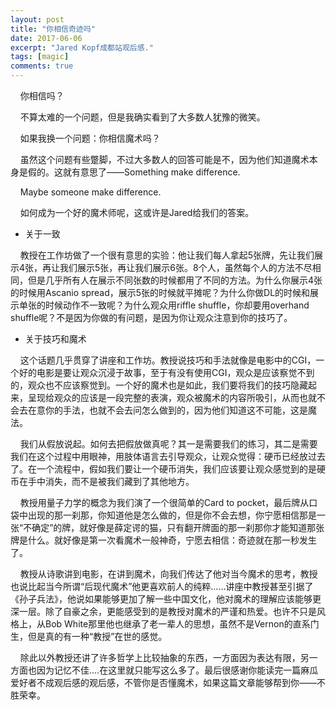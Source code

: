 ```yaml
---
layout: post
title: "你相信奇迹吗"
date: 2017-06-06
excerpt: "Jared Kopf成都站观后感."
tags: [magic]
comments: true
---
```



&#160;&#160;&#160;&#160;你相信吗？

&#160;&#160;&#160;&#160;不算太难的一个问题，但是我确实看到了大多数人犹豫的微笑。

&#160;&#160;&#160;&#160;如果我换一个问题：你相信魔术吗？

&#160;&#160;&#160;&#160;虽然这个问题有些蹩脚，不过大多数人的回答可能是不，因为他们知道魔术本身是假的。这就有意思了——Something make difference.

&#160;&#160;&#160;&#160;Maybe someone make difference.

&#160;&#160;&#160;&#160;如何成为一个好的魔术师呢，这或许是Jared给我们的答案。

- 关于一致

&#160;&#160;&#160;&#160;教授在工作坊做了一个很有意思的实验：他让我们每人拿起5张牌，先让我们展示4张，再让我们展示5张，再让我们展示6张。8个人，虽然每个人的方法不尽相同，但是几乎所有人在展示不同张数的时候都用了不同的方法。为什么你展示4张的时候用Ascanio spread，展示5张的时候就平摊呢？为什么你做DL的时候和展示单张的时候动作不一致呢？为什么观众用riffle shuffle，你却要用overhand shuffle呢？不是因为你做的有问题，是因为你让观众注意到你的技巧了。

- 关于技巧和魔术

&#160;&#160;&#160;&#160;这个话题几乎贯穿了讲座和工作坊。教授说技巧和手法就像是电影中的CGI，一个好的电影是要让观众沉浸于故事，至于有没有使用CGI，观众是应该察觉不到的，观众也不应该察觉到。一个好的魔术也是如此，我们要将我们的技巧隐藏起来，呈现给观众的应该是一段完整的表演，观众被魔术的内容所吸引，从而也就不会去在意你的手法，也就不会去问怎么做到的，因为他们知道这不可能，这是魔法。

&#160;&#160;&#160;&#160;我们从假放说起。如何去把假放做真呢？其一是需要我们的练习，其二是需要我们在这个过程中用眼神，用肢体语言去引导观众，让观众觉得：硬币已经放过去了。在一个流程中，假如我们要让一个硬币消失，我们应该要让观众感觉到的是硬币在手中消失，而不是被我们藏到了其他地方。

&#160;&#160;&#160;&#160;教授用量子力学的概念为我们演了一个很简单的Card to pocket，最后牌从口袋中出现的那一刹那，你知道他是怎么做的，但是你不会去想，你宁愿相信那是一张“不确定”的牌，就好像是薛定谔的猫，只有翻开牌面的那一刹那你才能知道那张牌是什么。就好像是第一次看魔术一般神奇，宁愿去相信：奇迹就在那一秒发生了。 

&#160;&#160;&#160;&#160;教授从诗歌讲到电影，在讲到魔术，向我们传达了他对当今魔术的思考，教授也说比起当今所谓“后现代魔术”他更喜欢前人的纯粹……讲座中教授甚至引据了《孙子兵法》，他说如果能够更加了解一些中国文化，他对魔术的理解应该能够更深一层。除了自豪之余，更能感受到的是教授对魔术的严谨和热爱。也许不只是风格上，从Bob White那里他也继承了老一辈人的思想，虽然不是Vernon的直系门生，但是真的有一种“教授”在世的感觉。

&#160;&#160;&#160;&#160;除此以外教授还讲了许多哲学上比较抽象的东西，一方面因为表达有限，另一方面也因为记忆不佳....在这里就只能写这么多了。最后很感谢你能读完一篇麻瓜爱好者不成观后感的观后感，不管你是否懂魔术，如果这篇文章能够帮到你——不胜荣幸。